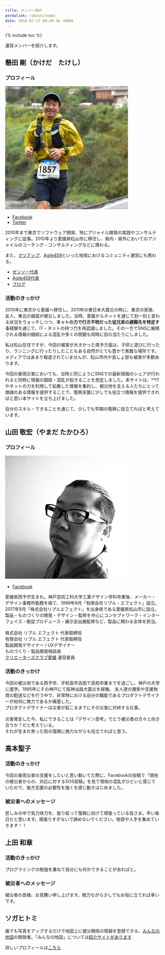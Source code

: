 ```yaml
---
title: メンバー紹介
permalink: /about/team/
date: 2018-07-17 09:49:16 +0900
---
```

{% include toc %}


運営メンバーを紹介します。

## 懸田 剛（かけだ　たけし）

### プロフィール

![Kakeda](/assets/images/profile/kakeda.png)

- [Facebook](https://www.facebook.com/takeshi.kakeda)
- [Twitter](https://twitter.com/kkd)

2010年まで東京でソフトウェア開発、特にアジャイル開発の実践やコンサルティングに従事。2010年より愛媛県松山市に移住し、県内・県外においてのアジャイルのコーチング・コンサルティングなどに携わる。

また、[マツアップ](http://matsuyama-up.com/)、[Agile459](http://agile459.github.io)といった地域におけるコミュニティ運営にも携わる。

- [ゼンソー代表](http://zensow.jp/)
- [Agile459代表](http://agile459.github.io)
- [ブログ](http://medium.com/kkds-remarks)

### 活動のきっかけ
2010年に東京から愛媛へ移住し、2011年の東日本大震災の時に、東京の家族、友人、東北の親戚が被災しました。当時、愛媛からネットを通じて刻一刻と変わる状況をウォッチしつつ、**ネットの力で行方不明だった従兄弟の避難先を特定する**経験を通じて、IT・ネットの持つ力を再認識しました。その一方でSNSに展開される情報の錯綜による混乱や多くの問題も同時に目の当たりにしました。

私は松山在住ですが、今回の被害が大きかった南予方面は、子供と遊びに行ったり、ランニングに行ったりしたこともある自然がとても豊かで素敵な場所です。メディアではあまり報道されていませんが、松山市内や島しょ部も被害が多数あります。

今回の豪雨災害においても、当時と同じようにSNSでの最新情報のシェアが行われると同時に情報の錯綜・混乱が起きることを想定しました。本サイトは、**ITやネットの力を利用して拡散した情報を集約し、被災地を支える人たちにとって価値のある情報を提供することで、復興支援に少しでも役立つ情報を提供できればと思い本サイトを立ち上げました。

自分のスキル・できることを通じて、少しでも早期の復興に役立てればと考えています。

## 山田 敬宏（やまだ たかひろ）

### プロフィール

![yamada](/assets/images/profile/yamada.jpg)

- [Facebook](https://www.facebook.com/ripple.yamada)

愛媛県西予市生まれ。神戸芸術工科大学工業デザイン学科卒業後、メーカー・デザイン事務所勤務を経て、1999年9月「有限会社リプル・エフェクト」設立。2017年9月「株式会社リプルエフェクト」を出身県である愛媛県松山市に設立。製品・ものづくりの開発・デザイン・監修を中心にコンセプトワーク・インターフェイス・販促プロデュース・展示会出展監修など、製品に関わる全体を担当。
<br><br>
株式会社 リプル エフェクト 代表取締役<br>
有限会社 リプル エフェクト 代表取締役<br>
製品開発デザイナー / UXデザイナー<br>
ものづくり・製品開発相談員<br>
[クリエーターズクラブ愛媛](http://cce-web.jp/) 運営委員

### 活動のきっかけ
今回の被災地である西予市、宇和島市吉田で高校卒業までを過ごし、神戸の大学に進学。1995年にその神戸にて阪神淡路大震災を経験。
友人達の捜索や支援物資の配送などを行う中で、非常時における自分の職能であるプロダクトデザイナーが如何に無力であるか痛感した。<br>
プロダクトデザイナーは災害が起こるまでにその災害に対峙する仕事。<br>
<br>
災害発生した今、私にできることは「デザイン思考」でどう被災者の方々と向き合うか？だと考えている。<br>
それが生まれ育った街の復興に微力ながらも役立てればと思う。

## 高本聖子

### 活動のきっかけ

今回の豪雨災害の支援をしたいと思い動いてた際に、Facebookの投稿で「現地の被災者からの、対応に対するSOS投稿」を見て現地の混乱がひどいと感じていたので、後方支援の必要性を強くを感じ動きはじめました。

### 被災者へのメッセージ

悲しみの中で気力体力を、振り絞って復興に向けて頑張っている皆さま。辛い毎日だと思います。頑張りすぎないで諦めないでください。物資や人手を集めていきます！！

## 上田 和章

### 活動のきっかけ

プログラミングの勉強を兼ねて自分にも何かできることがあればと。

### 被災者へのメッセージ

被災者の皆様、お見舞い申し上げます。微力ながら少しでもお役に立てれば幸いです。

## ソガヒトミ

誰でも写真をアップするだけで地図上に被災関係の情報を登録できる、[みんなの地図](https://minchizu-e6818.firebaseapp.com/)の開発者。「みんなの地図」については[紹介サイトがあります](https://daichancorgi.github.io/minchizu-lp/)

詳しいプロフィールは[こちら](https://daichancorgi.github.io/minchizu-lp/minchizu/2018/07/15/profile-minchizu.html)
